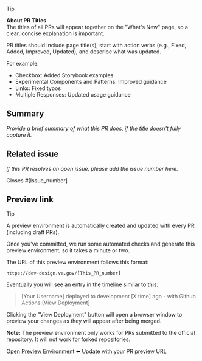 > [!TIP]
> **About PR Titles**  
> The titles of all PRs will appear together on the "What's New" page, so a clear, concise explanation is important.
> 
> PR titles should include page title(s), start with action verbs (e.g., Fixed, Added, Improved, Updated), and describe what was updated.
>     
> For example:
> - Checkbox: Added Storybook examples
> - Experimental Components and Patterns: Improved guidance
> - Links: Fixed typos
> - Multiple Responses: Updated usage guidance

## Summary
_Provide a brief summary of what this PR does, if the title doesn't fully capture it._

## Related issue
_If this PR resolves an open issue, please add the issue number here._

Closes #[Issue_number]

## Preview link

> [!TIP]  
> A preview environment is automatically created and updated with every PR (including draft PRs).
>
> Once you've committed, we run some automated checks and generate this preview environment, so it takes a minute or two.
>
> The URL of this preview environment follows this format:
>
> `https://dev-design.va.gov/[This_PR_number]`
>
> Eventually you will see an entry in the timeline similar to this:
>   
>  > [Your Username] deployed to development [X time] ago - with Github Actions [View Deployment]
> 
> Clicking the "View Deployment" button will open a browser window to preview your changes as they will appear after being merged.
>   
> **Note:** The preview environment only works for PRs submitted to the official repository. It will not work for forked repositories.

[Open Preview Environment](https://dev-design.va.gov/[This_PR_number])  ⬅️ Update with your PR preview URL
